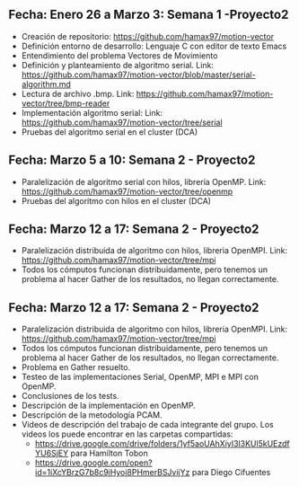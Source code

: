 ## Fecha: Enero 26 a Marzo 3: Semana 1 -Proyecto2

- Creación de repositorio: https://github.com/hamax97/motion-vector 
- Definición entorno de desarrollo: Lenguaje C con editor de texto Emacs
- Entendimiento del problema Vectores de Movimiento
- Definición y planteamiento de algoritmo serial. Link: https://github.com/hamax97/motion-vector/blob/master/serial-algorithm.md 
- Lectura de archivo .bmp. Link: https://github.com/hamax97/motion-vector/tree/bmp-reader 
- Implementación algoritmo serial: Link: https://github.com/hamax97/motion-vector/tree/serial 
- Pruebas del algoritmo serial en el cluster (DCA)

## Fecha: Marzo 5 a 10: Semana 2 - Proyecto2
- Paralelización de algoritmo serial con hilos, librería OpenMP. Link: https://github.com/hamax97/motion-vector/tree/openmp
- Pruebas del algoritmo con hilos en el cluster (DCA)

## Fecha: Marzo 12 a 17: Semana 2 - Proyecto2
- Paralelización distribuida de algoritmo con hilos, libreria OpenMPI. Link: https://github.com/hamax97/motion-vector/tree/mpi
- Todos los cómputos funcionan distribuidamente, pero tenemos un problema al hacer Gather de los resultados, no llegan correctamente.

## Fecha: Marzo 12 a 17: Semana 2 - Proyecto2
- Paralelización distribuida de algoritmo con hilos, libreria OpenMPI. Link: https://github.com/hamax97/motion-vector/tree/mpi
- Todos los cómputos funcionan distribuidamente, pero tenemos un problema al hacer Gather de los resultados, no llegan correctamente.
- Problema en Gather resuelto.
- Testeo de las implementaciones Serial, OpenMP, MPI e MPI con OpenMP.
- Conclusiones de los tests.
- Descripción de la implementación en OpenMP.
- Descripción de la metodología PCAM.
- Videos de descripción del trabajo de cada integrante del grupo. Los videos los puede encontrar en las carpetas compartidas:
  * https://drive.google.com/drive/folders/1yf5aoUAhXiyI3l3KUl5kUEzdfYU6SjEY para Hamilton Tobon
  * https://drive.google.com/open?id=1iXcYBrzG7b8c9iHyoi8PHmerBSJvijYz para Diego Cifuentes
